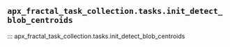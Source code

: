 ## `apx_fractal_task_collection.tasks.init_detect_blob_centroids`

::: apx_fractal_task_collection.tasks.init_detect_blob_centroids

